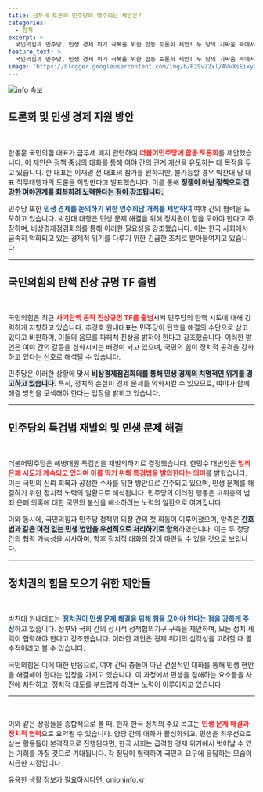 ```yaml
---
title: 금투세 토론회 민주당의 영수회담 제안은?
categories:
  - 정치
excerpt: >
  국민의힘과 민주당, 민생 경제 위기 극복을 위한 합동 토론회 제안! 두 당의 기싸움 속에서 어떤 정책이 나올지 궁금하다면 클릭하세요.
feature_text: >
  국민의힘과 민주당, 민생 경제 위기 극복을 위한 합동 토론회 제안! 두 당의 기싸움 속에서 어떤 정책이 나올지 궁금하다면 클릭하세요.
image: 'https://blogger.googleusercontent.com/img/b/R29vZ2xl/AVvXsEixyZcFfHzMRdzZMjFBmAUKJYCLCGyLL1o632UiGVXcaFdKo_bkvkuCioo0uUKlGfBVcT3P84aROyZIXSBEx3Aw5nCQ3pTgDom1WDC4m8eifvWiAmWEEVb4x6G_l8C0QH225ldMjyaFvpxGEBGNO37VmDTDMHGhJPq73UglMfDca1-0aw/s1600/blogspot.png'
---
```


<p><img src="https://blogger.googleusercontent.com/img/b/R29vZ2xl/AVvXsEixyZcFfHzMRdzZMjFBmAUKJYCLCGyLL1o632UiGVXcaFdKo_bkvkuCioo0uUKlGfBVcT3P84aROyZIXSBEx3Aw5nCQ3pTgDom1WDC4m8eifvWiAmWEEVb4x6G_l8C0QH225ldMjyaFvpxGEBGNO37VmDTDMHGhJPq73UglMfDca1-0aw/s1600/blogspot.png" alt="info 속보" /></p>

<h2 data-ke-size="size26">토론회 및 민생 경제 지원 방안</h2>

<p data-ke-size="size16">&nbsp;</p>

<p>한동훈 국민의힘 대표가 금투세 폐지 관련하여 <b><span style="color: #ee2323;">더불어민주당에 합동 토론회</span></b>를 제안했습니다. 이 제안은 정책 중심의 대화를 통해 여야 간의 관계 개선을 유도하는 데 목적을 두고 있습니다. 한 대표는 이재명 전 대표의 참가를 원하지만, 불가능할 경우 박찬대 당 대표 직무대행과의 토론을 희망한다고 발표했습니다. 이를 통해 <b><span style="background-color: #21538527;">정쟁이 아닌 정책으로 건강한 여야관계를 회복하려 노력한다는 점이 강조됩니다.</span></b> </p>

<p>민주당 또한 <b><span style="color: #1a5490;">민생 경제를 논의하기 위한 영수회담 개최를 제안하여</span></b> 여야 간의 협력을 도모하고 있습니다. 박찬대 대행은 민생 문제 해결을 위해 정치권이 힘을 모아야 한다고 주장하며, 비상경제점검회의를 통해 이러한 필요성을 강조했습니다. 이는 한국 사회에서 급속히 악화되고 있는 경제적 위기를 다루기 위한 긴급한 조치로 받아들여지고 있습니다.</p>

<hr>

<h2 data-ke-size="size26">국민의힘의 탄핵 진상 규명 TF 출범</h2>

<p data-ke-size="size16">&nbsp;</p>

<p>국민의힘은 최근 <b><span style="color: #ee2323;">사기탄핵 공작 진상규명 TF를 출범</span></b>시켜 민주당의 탄핵 시도에 대해 강력하게 저항하고 있습니다. 추경호 원내대표는 민주당이 탄핵을 해결의 수단으로 삼고 있다고 비판하며, 이들의 음모를 파헤쳐 진상을 밝혀야 한다고 강조했습니다. 이러한 발언은 여야 간의 갈등을 심화시키는 배경이 되고 있으며, 국민의 힘이 정치적 공격을 강화하고 있다는 신호로 해석될 수 있습니다. </p>

<p>민주당은 이러한 상황에 맞서 <b><span style="background-color: #21538527;">비상경제점검회의를 통해 민생 경제의 치명적인 위기를 경고하고 있습니다.</span></b> 특히, 정치적 손실이 경제 문제를 악화시킬 수 있으므로, 여야가 함께 해결 방안을 모색해야 한다는 입장을 밝히고 있습니다. </p>

<hr>

<h2 data-ke-size="size26">민주당의 특검법 재발의 및 민생 문제 해결</h2>

<p data-ke-size="size16">&nbsp;</p>

<p>더불어민주당은 해병대원 특검법을 재발의하기로 결정했습니다. 한민수 대변인은 <b><span style="color: #ee2323;">범죄 은폐 시도가 계속되고 있다며 이를 막기 위해 특검법을 발의한다는 의미</span></b>를 밝혔습니다. 이는 국민의 신뢰 회복과 공정한 수사를 위한 방안으로 간주되고 있으며, 민생 문제를 해결하기 위한 정치적 노력의 일환으로 해석됩니다. 민주당의 이러한 행동은 고위층의 범죄 은폐 의혹에 대한 국민의 불신을 해소하려는 노력의 일환으로 여겨집니다.</p>

<p>이와 동시에, 국민의힘과 민주당 정책위 의장 간의 첫 회동이 이루어졌으며, 양측은 <b><span style="background-color: #21538527;">간호법과 같은 이견 없는 민생 법안을 우선적으로 처리하기로 합의</span></b>하였습니다. 이는 두 정당 간의 협력 가능성을 시사하며, 향후 정치적 대화의 장이 마련될 수 있을 것으로 보입니다. </p>

<hr>

<h2 data-ke-size="size26">정치권의 힘을 모으기 위한 제안들</h2>

<p data-ke-size="size16">&nbsp;</p>

<p>박찬대 원내대표는 <b><span style="color: #1a5490;">정치권이 민생 문제 해결을 위해 힘을 모아야 한다는 점을 강하게 주장</span></b>하고 있습니다. 정부와 국회 간의 상시적 정책협의기구 구축을 제안하며, 모든 정치 세력이 협력해야 한다고 강조했습니다. 이러한 제안은 경제 위기의 심각성을 고려할 때 필수적이라고 볼 수 있습니다.</p>

<p>국민의힘은 이에 대한 반응으로, 여야 간의 충돌이 아닌 건설적인 대화를 통해 민생 현안을 해결해야 한다는 입장을 가지고 있습니다. 이 과정에서 민생을 침해하는 요소들을 사전에 차단하고, 정치적 태도를 부드럽게 하려는 노력이 이루어지고 있습니다. </p>

<hr>

<p data-ke-size="size16">&nbsp;</p>

<p>이와 같은 상황들을 종합적으로 볼 때, 현재 한국 정치의 주요 목표는 <b><span style="color: #ee2323;">민생 문제 해결과 정치적 협력</span></b>으로 요약될 수 있습니다. 양당 간의 대화가 활성화되고, 민생을 최우선으로 삼는 활동들이 본격적으로 진행된다면, 한국 사회는 급격한 경제 위기에서 벗어날 수 있는 기회를 가질 것으로 기대됩니다. 각 정당이 협력하여 국민의 요구에 응답하는 모습이 시급한 시점입니다. </p>
유용한 생활 정보가 필요하시다면, <a href="https://onioninfo.kr" rel="dofollow">onioninfo.kr</a>


